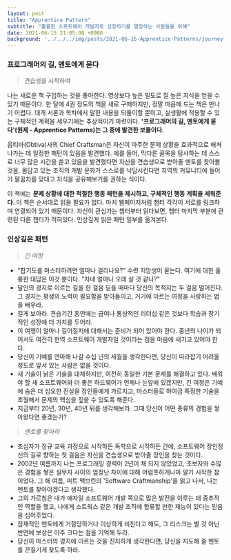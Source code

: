 ```yaml
---
layout: post
title: "Apprentice Pattern"
subtitle: "훌륭한 소프트웨어 개발자로 성장하기를 열망하는 사람들을 위해"
date: 2021-06-15 21:05:00 +0900
background: '../../../img/posts/2021-06-15-Apprentice-Patterns/journey.jpg'
---
```


### 프로그래머의 길, 멘토에게 묻다

> 견습생을 시작하며

나는 새로운 책 구입하는 것을 좋아한다. 영상보다 높은 밀도로 질 높은 지식을 얻을 수 있기 때문이다. 한 달에 4권 정도의 책을 새로 구매하지만, 정말 마음에 드는 책은 만나기 어렵다. 대개 서론과 목차에서 말한 내용을 되풀이할 뿐이고, 실생활에 적용할 수 있는 구체적인 계획을 세우기에는 추상적이기 마련이다. **'프로그래머의 길, 멘토에게 묻다'(원제 - Apprentice Patterns)는 그 중에 발견한 보물이다.**

옵티바(Obtiva)사의 Chief Craftsman은 자신이 마주한 문제 상황을 효과적으로 해쳐나가는 데 일정한 패턴이 있음을 발견했다. 예를 들어, 막다른 골목을 탐사하는 데 스스로 너무 많은 시간을 쏟고 있음을 발견했다면 자신을 견습생으로 받아줄 멘토를 찾아볼 것을, 몸담고 있는 조직의 개발 문화가 스스로를 낙담시킨다면 지역의 커뮤니티에 들어가 팔꿈치를 맞대고 지식을 공유해보기를 권하는 식이다. 

이 책에는 **문제 상황에 대한 적절한 행동 패턴을 제시하고, 구체적인 행동 계획을 세워준다**. 이 책은 순서대로 읽을 필요가 없다. 마치 웹페이지처럼 챕터 각각이 서로를 링크하며 연결되어 있기 때문이다. 자신이 관심가는 챕터부터 읽다보면, 챕터 마지막 부분에 관련된 다른 챕터가 적혀있다. 인상깊게 읽은 패턴 일부를 옮겨본다.

### 인상깊은 패턴

> *긴 여정*

- "합기도를 마스터하려면 얼마나 걸리나요?" 수련 지망생이 묻는다. 여기에 대한 훌륭한 대답은 이것 뿐이다. "자네 얼마나 오래 살 것 같나?"
- 달인의 경지로 이르는 길을 한 걸음 딛을 때마다 당신의 목적지는 두 걸음 멀어진다. 그 경지는 평생의 노력이 필요함을 받아들이고, 거기에 이르는 여정을 사랑하는 법을 배우라.
- 길게 보아라. 견습기간 동안에는 급여나 통상적인 리더십 같은 것보다 학습과 장기적인 성장에 더 가치를 두어라.
- 이 여행이 얼마나 길어질지에 대해서는 준비가 되어 있어야 한다. 중년의 나이가 되어서도 여전히 현역 소프트웨어 개발자일 것이라는 점을 마음에 새기고 있어야 한다.
- 당신이 기예를 연마해 나갈 수십 년의 세월을 생각한다면, 당신이 따라잡기 어려울 정도로 앞서 있는 사람은 없을 것이다.
- 새 기술이 낡은 기술을 대체하지만, 여전히 동일한 기본 문제를 해결하고 있다. 배워야 할 새 소프트웨어와 더 좋은 하드웨어가 언제나 눈앞에 있겠지만, 긴 여정은 기예에 숨은 더 심오한 진실을 장인들에게 가르치고, 마스터들로 하여금 특정한 기술을 초월해서 문제의 핵심을 짚을 수 있도록 해준다.
- 지금부터 20년, 30년, 40년 뒤를 생각해보라. 그때 당신이 어떤 종류의 경험을 쌓아왔다면 좋겠는가?

> *멘토를 찾아라*

- 초심자가 정규 교육 과정으로 시작하든 독학으로 시작하든 간에, 소프트웨어 장인정신의 길로 향하는 첫 걸음은 자신을 견습생으로 받아줄 장인을 찾는 것이다.
- 2002년 여름까지 나는 프로그래밍 경력이 2년이 채 되지 않았었고, 초보자와 수많은 경험을 쌓은 실무자 사이의 엄청난 차이에 대해 어렴풋하게나마 알기 시작한 참이었다. 그 해 여름, 피트 맥브린의 'Software Craftmanship'을 읽고 나서, 나는 멘토를 찾아야겠다고 생각했다.
- 그의 가르침은 내가 애자일 소프트웨어 개발 쪽으로 많은 발전을 이루는 데 중추적인 역할을 했고, 나에게 소트웍스 같은 개발 조직에 합류할 만한 재능이 있다는 믿음을 심어주었다.
- 잠재적인 멘토에게 거절당하거나 이상하게 비친다고 해도, 그 리스크는 별 것 아닌 반면에 보상은 아주 크다는 점을 기억해 두라.
- 당신이 마스터의 경지에 이르는 것을 진지하게 생각한다면, 당신을 지도해 줄 멘토를 끈질기게 찾도록 하라.